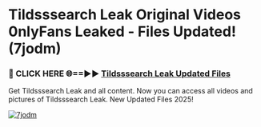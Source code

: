 # Tildsssearch Leak Original Videos 0nlyFans Leaked - Files Updated! (7jodm)

<h3>🔴 CLICK HERE 🌐==►► <a href="https://tinyurl.com/4seja8ks" rel="nofollow">Tildsssearch Leak Updated Files</a></h3>

Get Tildsssearch Leak and all content. Now you can access all videos and pictures of Tildsssearch Leak. New Updated Files 2025!

[![7jodm](https://i.imgur.com/EWjZXRe.gif)](https://tinyurl.com/4seja8ks)
